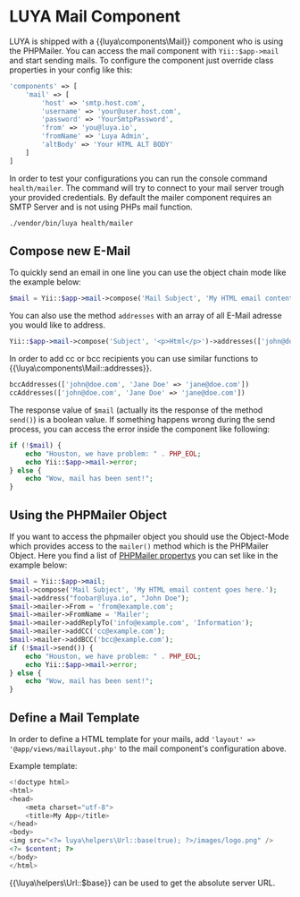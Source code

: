 # LUYA Mail Component

LUYA is shipped with a {{luya\components\Mail}} component who is using the PHPMailer. You can access the mail component with `Yii::$app->mail` and start sending mails. To configure the component just override class properties in your config like this:

```php
'components' => [
    'mail' => [
        'host' => 'smtp.host.com',
        'username' => 'your@user.host.com',
        'password' => 'YourSmtpPassword',
        'from' => 'you@luya.io',
        'fromName' => 'Luya Admin',
        'altBody' => 'Your HTML ALT BODY'
    ]
]
```

In order to test your configurations you can run the console command `health/mailer`. The command will try to connect to your mail server trough your provided credentials. By default the mailer component requires an SMTP Server and is not using PHPs mail function.

```sh
./vendor/bin/luya health/mailer
```

## Compose new E-Mail

To quickly send an email in one line you can use the object chain mode like the example below:

```php
$mail = Yii::$app->mail->compose('Mail Subject', 'My HTML email content goes here.')->address('recipient@luya.io')->send();
```

You can also use the method `addresses` with an array of all E-Mail adresse you would like to address.

```php
Yii::$app->mail->compose('Subject', '<p>Html</p>')->addresses(['john@doe.com', 'Jane Doe' => 'jane@doe.com'])->send();
```

In order to add cc or bcc recipients you can use similar functions to {{\luya\components\Mail::addresses}}.

```php
bccAddresses(['john@doe.com', 'Jane Doe' => 'jane@doe.com'])
ccAddresses(['john@doe.com', 'Jane Doe' => 'jane@doe.com'])
```

The response value of `$mail` (actually its the response of the method `send()`) is a boolean value. If something happens wrong during the send process, you can access the error inside the component like following:

```php
if (!$mail) {
    echo "Houston, we have problem: " . PHP_EOL;
    echo Yii::$app->mail->error;
} else {
    echo "Wow, mail has been sent!";
}
```

## Using the PHPMailer Object

If you want to access the phpmailer object you should use the Object-Mode which provides access to the `mailer()` method which is the PHPMailer Object. Here you find a list of [PHPMailer propertys](https://github.com/PHPMailer/PHPMailer#a-simple-example) you can set like in the example below:

```php
$mail = Yii::$app->mail;
$mail->compose('Mail Subject', 'My HTML email content goes here.');
$mail->address("foobar@luya.io", "John Doe");
$mail->mailer->From = 'from@example.com';
$mail->mailer->FromName = 'Mailer';
$mail->mailer->addReplyTo('info@example.com', 'Information');
$mail->mailer->addCC('cc@example.com');
$mail->mailer->addBCC('bcc@example.com');
if (!$mail->send()) {
    echo "Houston, we have problem: " . PHP_EOL;
    echo Yii::$app->mail->error;
} else {
    echo "Wow, mail has been sent!";
}
```

## Define a Mail Template

In order to define a HTML template for your mails, add `'layout' => '@app/views/maillayout.php'` to the mail component's configuration above.

Example template:

```php
<!doctype html>
<html>
<head>
    <meta charset="utf-8">
    <title>My App</title>
</head>
<body>
<img src="<?= luya\helpers\Url::base(true); ?>/images/logo.png" />
<?= $content; ?>
</body>
</html>
```

{{\luya\helpers\Url::$base}} can be used to get the absolute server URL.
